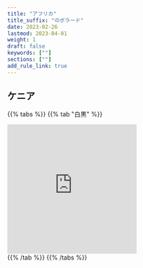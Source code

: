 ```yaml
---
title: "アフリカ"
title_suffix: "のボラード"
date: 2023-02-26
lastmod: 2023-04-01
weight: 1
draft: false
keywords: [""]
sections: [""]
add_rule_link: true
---
```


## ケニア

{{% tabs %}}
{{% tab "白黒" %}}
<div class="googlemap-if">
<iframe src="https://www.google.com/maps/embed?pb=!4v1685209682880!6m8!1m7!1sXwxHoxSwNeekkubPT8ThaQ!2m2!1d0.8273906553710108!2d37.45447846688533!3f101.02688228933805!4f-14.520814259304828!5f3.325193203789971" width="295" height="295" style="border:0;" allowfullscreen="" loading="lazy" referrerpolicy="no-referrer-when-downgrade"></iframe>
</div>
{{% /tab %}}
{{% /tabs %}}
